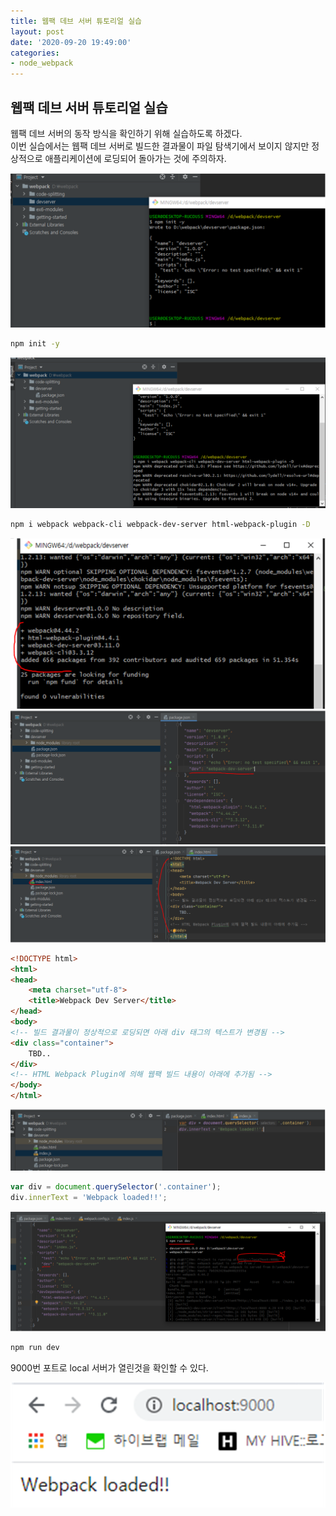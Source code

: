 ```yaml
---
title: 웹팩 데브 서버 튜토리얼 실습
layout: post
date: '2020-09-20 19:49:00'
categories:
- node_webpack
---
```


## 웹팩 데브 서버 튜토리얼 실습

웹팩 데브 서버의 동작 방식을 확인하기 위해 실습하도록 하겠다.  
이번 실습에서는 웹팩 데브 서버로 빌드한 결과물이 파일 탐색기에서 보이지 않지만 정상적으로 애플리케이션에 로딩되어 돌아가는 것에 주의하자.

![](/static/img/node/webpack/image83.png)

```bash
npm init -y
```

![](/static/img/node/webpack/image84.png)

```bash
npm i webpack webpack-cli webpack-dev-server html-webpack-plugin -D
```

![](/static/img/node/webpack/image85.png)
![](/static/img/node/webpack/image86.png)
![](/static/img/node/webpack/image87.png)

```html
<!DOCTYPE html>
<html>
<head>
    <meta charset="utf-8">
    <title>Webpack Dev Server</title>
</head>
<body>
<!-- 빌드 결과물이 정상적으로 로딩되면 아래 div 태그의 텍스트가 변경됨 -->
<div class="container">
    TBD..
</div>
<!-- HTML Webpack Plugin에 의해 웹팩 빌드 내용이 아래에 추가됨 -->
</body>
</html>
```

![](/static/img/node/webpack/image88.png)

```javascript
var div = document.querySelector('.container');
div.innerText = 'Webpack loaded!!';
```

![](/static/img/node/webpack/image89.png)

```bash
npm run dev
```

9000번 포트로 local 서버가 열린것을 확인할 수 있다.

![](/static/img/node/webpack/image90.png)
